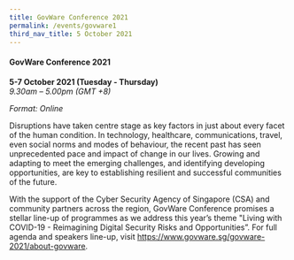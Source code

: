 ```yaml
---
title: GovWare Conference 2021
permalink: /events/govware1
third_nav_title: 5 October 2021
---
```

#### **GovWare Conference 2021**

**5-7 October 2021 (Tuesday - Thursday)**  
*9.30am – 5.00pm (GMT +8)*

*Format: Online*

Disruptions have taken centre stage as key factors in just about every facet of the human condition. In technology, healthcare, communications, travel, even social norms and modes of behaviour, the recent past has seen unprecedented pace and impact of change in our lives. Growing and adapting to meet the emerging challenges, and identifying developing opportunities, are key to establishing resilient and successful communities of the future.

With the support of the Cyber Security Agency of Singapore (CSA) and community partners across the region, GovWare Conference promises a stellar line-up of programmes as we address this year’s theme "Living with COVID-19 - Reimagining Digital Security Risks and Opportunities”. For full agenda and speakers line-up, visit <a href="https://www.govware.sg/govware-2021/about-govware" target="_blank">https://www.govware.sg/govware-2021/about-govware</a>.